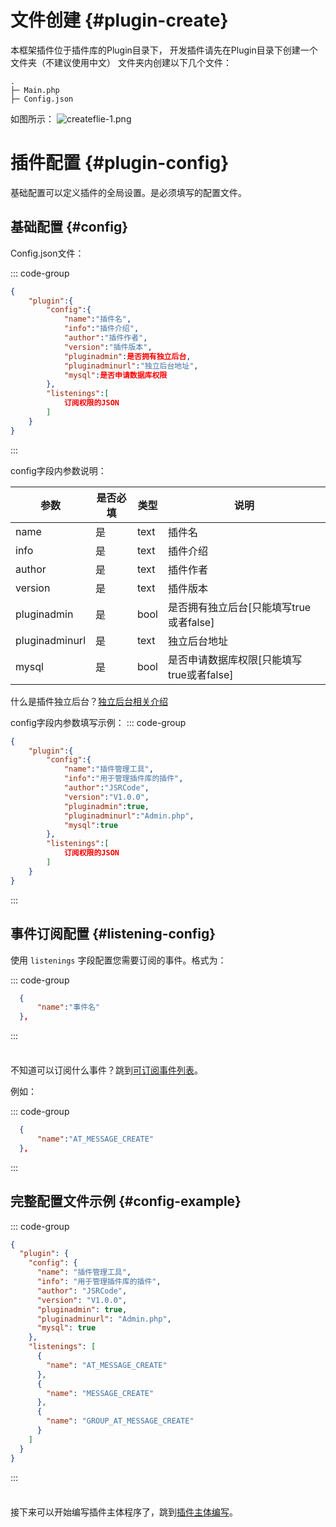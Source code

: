 # 文件创建 {#plugin-create}

本框架插件位于插件库的Plugin目录下，
开发插件请先在Plugin目录下创建一个文件夹（不建议使用中文）
文件夹内创建以下几个文件：
```
.
├─ Main.php
├─ Config.json
```
如图所示：
![createflie-1.png](/api/createflie-1.png)

# 插件配置 {#plugin-config}

基础配置可以定义插件的全局设置。是必须填写的配置文件。

## 基础配置 {#config}

Config.json文件：

::: code-group

```json [Config.json]
{
    "plugin":{
        "config":{
            "name":"插件名",
            "info":"插件介绍",
            "author":"插件作者",
            "version":"插件版本",
            "pluginadmin":是否拥有独立后台,
            "pluginadminurl":"独立后台地址",
            "mysql":是否申请数据库权限
        },
        "listenings":[
            订阅权限的JSON
        ]
    }
}
```

:::

config字段内参数说明：

| 参数           | 是否必填 | 类型 | 说明                                       |
| -------------- | -------- | ---- | ---------------------------------------- |
| name           | 是       | text | 插件名                                    |
| info           | 是       | text | 插件介绍                                  |
| author         | 是       | text | 插件作者                                  |
| version        | 是       | text | 插件版本                                  |
| pluginadmin    | 是       | bool | 是否拥有独立后台[只能填写true或者false]     |
| pluginadminurl | 是       | text | 独立后台地址                              |
| mysql          | 是       | bool | 是否申请数据库权限[只能填写true或者false]   |

什么是插件独立后台？[独立后台相关介绍](/api/what-admin)

config字段内参数填写示例：
::: code-group

```json [Config.json]
{
    "plugin":{
        "config":{
            "name":"插件管理工具",
            "info":"用于管理插件库的插件",
            "author":"JSRCode",
            "version":"V1.0.0",
            "pluginadmin":true,
            "pluginadminurl":"Admin.php",
            "mysql":true
        },
        "listenings":[
            订阅权限的JSON
        ]
    }
}
```

:::

## 事件订阅配置 {#listening-config}

使用 `listenings` 字段配置您需要订阅的事件。格式为：

::: code-group

```json [Config.json]
  {
      "name":"事件名"
  },
```

:::

<div class="tip custom-block" style="padding-top: 8px">

不知道可以订阅什么事件？跳到[可订阅事件列表](/api/event-list)。

</div>

例如：

::: code-group

```json [Config.json]
  {
      "name":"AT_MESSAGE_CREATE"
  },
```

:::

## 完整配置文件示例 {#config-example}

::: code-group

```json [Config.json]
{
  "plugin": {
    "config": {
      "name": "插件管理工具",
      "info": "用于管理插件库的插件",
      "author": "JSRCode",
      "version": "V1.0.0",
      "pluginadmin": true,
      "pluginadminurl": "Admin.php",
      "mysql": true
    },
    "listenings": [
      {
        "name": "AT_MESSAGE_CREATE"
      },
      {
        "name": "MESSAGE_CREATE"
      },
      {
        "name": "GROUP_AT_MESSAGE_CREATE"
      }
    ]
  }
}
```

:::

<div class="tip custom-block" style="padding-top: 8px">

接下来可以开始编写插件主体程序了，跳到[插件主体编写](/api/main-code)。

</div>